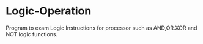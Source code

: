# Logic-Operation
Program to exam Logic Instructions for processor such as AND,OR.XOR and NOT logic functions. 
